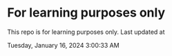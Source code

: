 # For learning purposes only
This repo is for learning purposes only.
Last updated at

Tuesday, January 16, 2024 3:00:33 AM


